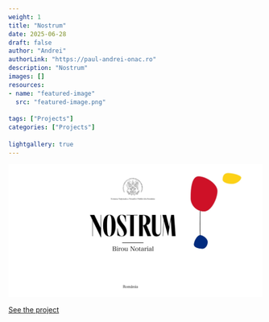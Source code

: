 ```yaml
---
weight: 1
title: "Nostrum"
date: 2025-06-28
draft: false
author: "Andrei"
authorLink: "https://paul-andrei-onac.ro"
description: "Nostrum"
images: []
resources:
- name: "featured-image"
  src: "featured-image.png"

tags: ["Projects"]
categories: ["Projects"]

lightgallery: true
---
```


![Nostrum](./image.jpg)

[See the project](https://nostrum.ro/)
